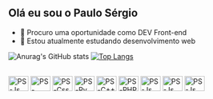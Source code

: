 ## Olá eu sou o Paulo Sérgio

- 🔭 Procuro uma oportunidade como DEV Front-end
- 🌱 Estou atualmente estudando desenvolvimento web

![Anurag's GitHub stats](https://github-readme-stats.vercel.app/api?username=PauloSsF24&show_icons=true&theme=dracula)
[![Top Langs](https://github-readme-stats.vercel.app/api/top-langs/?username=PauloSsF24&theme=dracula)](https://github.com/anuraghazra/github-readme-stats)

<div style="display: inline_block"><br>
  <img allign="center" alt="PS-Js" height="30" width="40" src="https://cdn.jsdelivr.net/gh/devicons/devicon@latest/icons/javascript/javascript-original.svg" />
  <img allign="center" alt="PS-Html" height="30" width="40" src="https://cdn.jsdelivr.net/gh/devicons/devicon@latest/icons/html5/html5-original.svg"/>
  <img allign="center" alt="PS-Css" height="30" width="40" src="https://cdn.jsdelivr.net/gh/devicons/devicon@latest/icons/css3/css3-original.svg" />
  <img allign="center" alt="PS-Py" height="30" width="40" src="https://cdn.jsdelivr.net/gh/devicons/devicon@latest/icons/python/python-original.svg" />
  <img allign="center" alt="PS-C++" height="30" width="40" src="https://cdn.jsdelivr.net/gh/devicons/devicon@latest/icons/cplusplus/cplusplus-original.svg" />
  <img allign="center" alt="PS-PHP" height="30" width="40" src="https://cdn.jsdelivr.net/gh/devicons/devicon@latest/icons/php/php-original.svg" />
  <img allign="center" alt="PS-Js" height="30" width="40" src="https://cdn.jsdelivr.net/gh/devicons/devicon@latest/icons/php/php-original.svg" />
  <img allign="center" alt="PS-Js" height="30" width="40" src="https://cdn.jsdelivr.net/gh/devicons/devicon@latest/icons/php/php-original.svg" />
  <img allign="center" alt="PS-Js" height="30" width="40" src="https://cdn.jsdelivr.net/gh/devicons/devicon@latest/icons/php/php-original.svg" />
</div>
